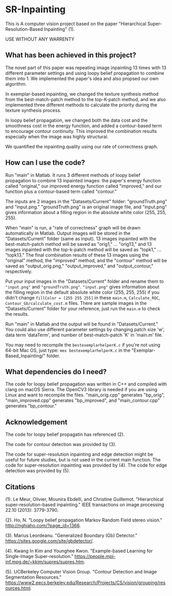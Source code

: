 # SR-Inpainting
This is A computer vision project based on the paper "Hierarchical Super-Resolution-Based Inpainting" (1).

USE WITHOUT ANY WARRENTY

## What has been achieved in this project?
The novel part of this paper was repeating image inpainting 13 times with 13 different parameter settings and using loopy belief propagation to combine them into 1. We implemented the paper's idea and also propsed our own algorithm.

In exemplar-based inpainting, we changed the texture synthesis method from the best-match-patch method to the top-K-patch method, and we also implemented three different methods to calculate the priority during the texture synthesis process.

In loopy belief propagation, we changed both the data cost and the smoothness cost in the energy function, and added a contour-based term to encourage contour continuity. This improved the combination results especially when the image was highly structural.

We quantified the inpainting quality using our rate of correctness graph.

## How can I use the code?
Run "main" in Matlab. It runs 3 different methods of loopy belief propagation to combine 13 inpainted images: the paper's energy function called "original," our improved energy function called "improved," and our function plus a contour-based term called "contour."

The inputs are 2 images in the "Datasets/Current" folder: "groundTruth.png" and "input.png." "groundTruth.png" is an original image file, and "input.png" gives information about a filling region in the absolute white color (255, 255, 255).

When "main" is run, a "rate of correctness" graph will be drawn automatically in Matlab. Output images will be stored in the "Datasets/Current" folder (same as input). 13 images inpainted with the best-match-patch method will be saved as "orig1," ... "orig13," and 13 images inpainted with the top-k-patch method will be saved as "topk1," ... "topk13." The final combination results of these 13 images using the "original" method, the "improved" method, and the "contour" method will be saved as "output_orig.png," "output_improved," and "output_contour," respectively.

Put your input images in the "Datasets/Current" folder and rename them to `"input.png"` and `"groundTruth.png"`. `"input.png"` gives information about the filling region in the default absolute white color (255, 255, 255) if you didn't change `fillColor = [255 255 255]` in these `main.m`, `Calculate_ROC`, `Contour_Gb/calculate_cost.m` files. There are sample images in the "Datasets/Current" folder for your reference, just run the `main.m` to check the results.

Run "main" in Matlab and the output will be found in "Datasets/Current." You could also use different parameter settings by changing patch size 'w', data term 'dataTerm', and number of best-match-patch 'K' in 'main.m' file.

You may need to recompile the `bestexemplarhelperK.c` if you're not using 64-bit Mac OS, just type: `mex bestexemplarhelperK.c` in the "Exemplar-Based_Inpainting/" folder.

## What dependencies do I need?
The code for loopy belief propagation was written in C++ and compiled with clang on macOS Sierra. The OpenCV3 library is needed if you are using Linux and want to recompile the files. "main_orig.cpp" generates "bp_orig", "main_improved.cpp" generates "bp_improved", and "main_contour.cpp" generates "bp_contour."

## Acknowledgement
The code for loopy belief propagatin has referenced (2).

The code for contour detection was provided by (3).

The code for super-resolution inpainting and edge detection might be useful for future studies, but is not used in the current main function. The code for super-resolution inpainting was provided by (4). The code for edge detection was provided by (5).

## Citations
(1). Le Meur, Olivier, Mounira Ebdelli, and Christine Guillemot. "Hierarchical super-resolution-based inpainting." IEEE transactions on image processing 22.10 (2013): 3779-3790.

(2). Ho, N. "Loopy belief propagation Markov Random Field stereo vision." http://nghiaho.com/?page_id=1366.

(3). Marius Leordeanu. "Generalized Boundary (Gb) Detector." https://sites.google.com/site/gbdetector/.

(4). Kwang In Kim and Younghee Kwon. "Example-based Learning for Single-Image Super-resolution." https://people.mpi-inf.mpg.de/~kkim/supres/supres.htm.

(5). UCBerkeley Computer Vision Group. "Contour Detection and Image Segmentation Resources." https://www2.eecs.berkeley.edu/Research/Projects/CS/vision/grouping/resources.html.
